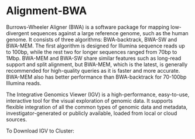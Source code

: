 # Alignment-BWA



Burrows-Wheeler Aligner (BWA) is a software package for mapping low-divergent sequences against a large reference genome, such as the human genome. It consists of three algorithms: BWA-backtrack, BWA-SW and BWA-MEM. The first algorithm is designed for Illumina sequence reads up to 100bp, while the rest two for longer sequences ranged from 70bp to 1Mbp. BWA-MEM and BWA-SW share similar features such as long-read support and split alignment, but BWA-MEM, which is the latest, is generally recommended for high-quality queries as it is faster and more accurate. BWA-MEM also has better performance than BWA-backtrack for 70-100bp Illumina reads.


The Integrative Genomics Viewer (IGV) is a high-performance, easy-to-use, interactive tool for the visual exploration of genomic data. It supports flexible integration of all the common types of genomic data and metadata, investigator-generated or publicly available, loaded from local or cloud sources.

To Download IGV to Cluster:
```wget https://data.broadinstitute.org/igv/projects/downloads/2.17/IGV_Linux_2.17.3_WithJava.zip


